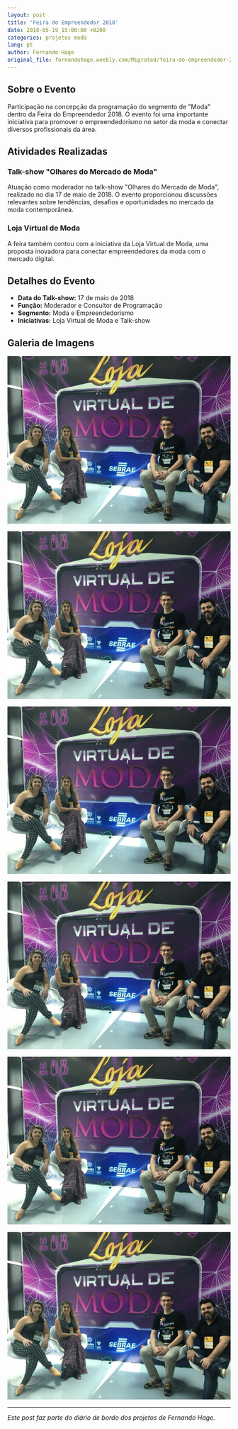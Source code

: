 ```yaml
---
layout: post
title: 'Feira do Empreendedor 2018'
date: 2018-05-19 15:00:00 +0200
categories: projetos moda
lang: pt
author: Fernando Hage
original_file: fernandohage.weebly.com/Migrated/feira-do-empreendedor-2018.html
---
```


## Sobre o Evento

Participação na concepção da programação do segmento de "Moda" dentro da Feira do Empreendedor 2018. O evento foi uma importante iniciativa para promover o empreendedorismo no setor da moda e conectar diversos profissionais da área.

## Atividades Realizadas

### Talk-show "Olhares do Mercado de Moda"

Atuação como moderador no talk-show "Olhares do Mercado de Moda", realizado no dia 17 de maio de 2018. O evento proporcionou discussões relevantes sobre tendências, desafios e oportunidades no mercado da moda contemporânea.

### Loja Virtual de Moda

A feira também contou com a iniciativa da Loja Virtual de Moda, uma proposta inovadora para conectar empreendedores da moda com o mercado digital.

## Detalhes do Evento

- **Data do Talk-show:** 17 de maio de 2018
- **Função:** Moderador e Consultor de Programação
- **Segmento:** Moda e Empreendedorismo
- **Iniciativas:** Loja Virtual de Moda e Talk-show

## Galeria de Imagens

![Feira do Empreendedor 2018](/assets/images/2018-05-19-feira-empreendedor-2018-moda-negocios-01.jpg)

![Feira do Empreendedor 2018](/assets/images/2018-05-19-feira-empreendedor-2018-moda-negocios-02.jpg)

![Feira do Empreendedor 2018](/assets/images/2018-05-19-feira-empreendedor-2018-moda-negocios-03.jpg)

![Feira do Empreendedor 2018](/assets/images/2018-05-19-feira-empreendedor-2018-moda-negocios-04.jpg)

![Feira do Empreendedor 2018](/assets/images/2018-05-19-feira-empreendedor-2018-moda-negocios-05.jpg)

![Feira do Empreendedor 2018](/assets/images/2018-05-19-feira-empreendedor-2018-moda-negocios-06.jpg)


---

*Este post faz parte do diário de bordo dos projetos de Fernando Hage.*
